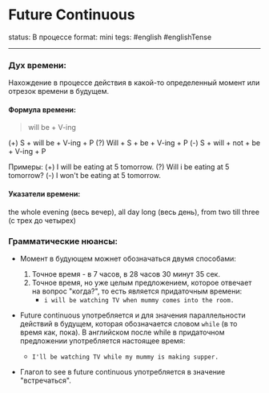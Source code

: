 # Future Continuous
status: В процессе
format: mini
tegs: #english #englishTense 

---
### Дух времени: 
Нахождение в процессе действия в какой-то определенный момент или отрезок времени в будущем.

#### Формула времени: 
>will be + V-ing

(+) S + will be + V-ing + P
(?) Will + S + be + V-ing + P
(-) S + will + not + be + V-ing + P

Примеры:
(+) I will be eating at 5 tomorrow.
(?) Will i be eating at 5 tomorrow?
(-) I won't be eating at 5 tomorrow.

#### Указатели времени:
the whole evening (весь вечер), all day long (весь день), from two till three (с трех до четырех)
 
### Грамматические нюансы: 
- Момент в будующем можнет обозначаться двумя способами:
	1. Точное время - в 7 часов, в 28 часов 30 минут 35 сек.
	2. Точное время, но уже целым предложением, которое отвечает на вопрос "когда?", то есть является придаточным времени:
		- `i will be watching TV when mummy comes into the room.`
- Future continuous употребляется и для значения параллельности действий в будущем, которая обозначается словом `while` (в то время как, пока). В английском после while в придаточном предложении употребляется настоящее время:
	- `I'll be watching TV while my mummy is making supper.`

- Глагол to see в future continuous употребляется в значение "встречаться".